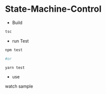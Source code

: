 # State-Machine-Control

* Build

```bash
tsc
```

* run Test

```bash
npm test

#or

yarn test
```

* use

watch sample